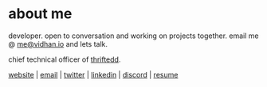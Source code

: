 # about me

developer. open to conversation and working on projects together. email me @ [me@vidhan.io](mailto:me@vidhan.io) and lets talk.

chief technical officer of [thriftedd](https://thriftedd.com).

[website](https://vidhan.io) |
[email](mailto:me@vidhan.io) |
[twitter](https://twitter.com/vidhanio) |
[linkedin](https://linkedin.com/in/vidhanio/) |
[discord](https://discord.com/users/1063329635569512520) |
[resume](https://vidhan.io/resume.pdf)
